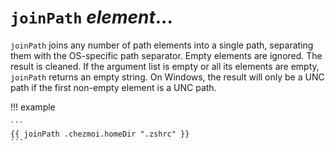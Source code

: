 # `joinPath` *element*...

`joinPath` joins any number of path elements into a single path, separating
them with the OS-specific path separator. Empty elements are ignored. The
result is cleaned. If the argument list is empty or all its elements are empty,
`joinPath` returns an empty string. On Windows, the result will only be a UNC
path if the first non-empty element is a UNC path.

!!! example

    ```
    {{ joinPath .chezmoi.homeDir ".zshrc" }}
    ```
